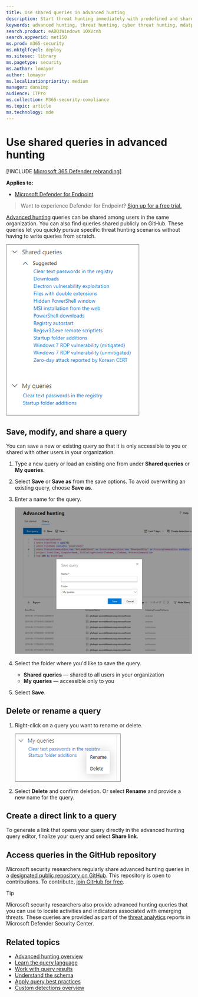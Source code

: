 ```yaml
---
title: Use shared queries in advanced hunting
description: Start threat hunting immediately with predefined and shared queries. Share your queries to the public or to your organization.
keywords: advanced hunting, threat hunting, cyber threat hunting, mdatp, microsoft defender atp, wdatp search, query, telemetry, custom detections, schema, kusto, github repo, my queries, shared queries
search.product: eADQiWindows 10XVcnh
search.appverid: met150
ms.prod: m365-security
ms.mktglfcycl: deploy
ms.sitesec: library
ms.pagetype: security
ms.author: lomayor
author: lomayor
ms.localizationpriority: medium
manager: dansimp
audience: ITPro
ms.collection: M365-security-compliance
ms.topic: article
ms.technology: mde
---
```


# Use shared queries in advanced hunting

[!INCLUDE [Microsoft 365 Defender rebranding](../../includes/microsoft-defender.md)]

**Applies to:**
- [Microsoft Defender for Endpoint](https://go.microsoft.com/fwlink/p/?linkid=2154037)

>Want to experience Defender for Endpoint? [Sign up for a free trial.](https://www.microsoft.com/microsoft-365/windows/microsoft-defender-atp?ocid=docs-wdatp-advancedhunting-abovefoldlink)

[Advanced hunting](advanced-hunting-overview.md) queries can be shared among users in the same organization. You can also find queries shared publicly on GitHub. These queries let you quickly pursue specific threat hunting scenarios without having to write queries from scratch.

![Image of shared queries](images/atp-advanced-hunting-shared-queries.png)

## Save, modify, and share a query
You can save a new or existing query so that it is only accessible to you or shared with other users in your organization.

1. Type a new query or load an existing one from under **Shared queries** or **My queries**.

2. Select **Save** or **Save as** from the save options. To avoid overwriting an existing query, choose **Save as**.

3. Enter a name for the query.

   ![Image of saving a query](images/advanced-hunting-save-query.png)

4. Select the folder where you'd like to save the query.
    - **Shared queries** — shared to all users in your organization
    - **My queries** — accessible only to you
    
5. Select **Save**.

## Delete or rename a query
1. Right-click on a query you want to rename or delete.

    ![Image of delete query](images/atp_advanced_hunting_delete_rename.png)

2. Select **Delete** and confirm deletion. Or select **Rename** and provide a new name for the query.

## Create a direct link to a query
To generate a link that opens your query directly in the advanced hunting query editor, finalize your query and select **Share link**.

## Access queries in the GitHub repository  
Microsoft security researchers regularly share advanced hunting queries in a [designated public repository on GitHub](https://github.com/Microsoft/WindowsDefenderATP-Hunting-Queries). This repository is open to contributions. To contribute, [join GitHub for free](https://github.com/). 

>[!TIP]
>Microsoft security researchers also provide advanced hunting queries that you can use to locate activities and indicators associated with emerging threats. These queries are provided as part of the [threat analytics](threat-analytics.md) reports in Microsoft Defender Security Center.

## Related topics
- [Advanced hunting overview](advanced-hunting-overview.md)
- [Learn the query language](advanced-hunting-query-language.md)
- [Work with query results](advanced-hunting-query-results.md)
- [Understand the schema](advanced-hunting-schema-reference.md)
- [Apply query best practices](advanced-hunting-best-practices.md)
- [Custom detections overview](overview-custom-detections.md)
